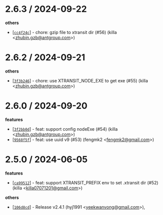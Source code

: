 
2.6.3 / 2024-09-22
==================

**others**
  * [[`cc4f24c`](http://github.com/X-Profiler/xtransit/commit/cc4f24c3abfa8a84243057d26cfcc76ebe62438e)] - chore: gzip file to xtransit dir (#56) (killa <<zhubin.gzb@antgroup.com>>)

2.6.2 / 2024-09-21
==================

**others**
  * [[`3f3b246`](http://github.com/X-Profiler/xtransit/commit/3f3b246ffe9494eaa73eb1e91f72fd1729c392eb)] - chore: use XTRANSIT_NODE_EXE to get exe (#55) (killa <<zhubin.gzb@antgroup.com>>)

2.6.0 / 2024-09-20
==================

**features**
  * [[`3f2bb0d`](http://github.com/X-Profiler/xtransit/commit/3f2bb0db058087216c2bb4d21c00e63e4049acb7)] - feat: support config nodeExe (#54) (killa <<zhubin.gzb@antgroup.com>>)
  * [[`9568f5f`](http://github.com/X-Profiler/xtransit/commit/9568f5f5019bba4618b84d822a8913b23ffaede9)] - feat: use uuid v9 (#53) (fengmk2 <<fengmk2@gmail.com>>)

2.5.0 / 2024-06-05
==================

**features**
  * [[`ca99512`](http://github.com/X-Profiler/xtransit/commit/ca995120e20068aca7451f5dc239f6079146353d)] - feat: support XTRANSIT_PREFIX env to set .xtransit dir (#52) (killa <<killa07071201@gmail.com>>)

**others**
  * [[`106d8cd`](http://github.com/X-Profiler/xtransit/commit/106d8cd2d7e537a42d2e26dd24dde32a29c0ff2b)] - Release v2.4.1 (hyj1991 <<yeekwanvong@gmail.com>>),
